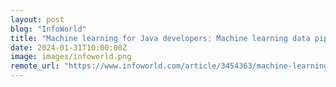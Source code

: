 ```yaml
---
layout: post
blog: "InfoWorld"
title: "Machine learning for Java developers: Machine learning data pipelines"
date: 2024-01-31T10:00:00Z
image: images/infoworld.png
remote_url: "https://www.infoworld.com/article/3454363/machine-learning-for-java-developers-machine-learning-data-pipelines.html#tk.rss_applicationdevelopment"
---
```

